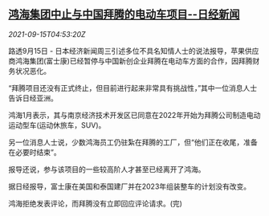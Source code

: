 <!--1631682062000-->
[鸿海集团中止与中国拜腾的电动车项目--日经新闻](https://cn.reuters.com/article/foxconn-halts-ev-byton-report-0915-wedn-idCNKBS2GB0C1)
------

<div><i>2021-09-15T04:53:20Z</i></div><p>路透9月15日 - 日本经济新闻周三引述多位不具名知情人士的说法报导，苹果供应商鸿海集团(富士康)已经暂停与中国新创企业拜腾在电动车方面的合作，因拜腾财务状况恶化。</p><p>“拜腾项目还没有正式终止，但目前进行起来非常具有挑战性，”其中一位消息人士告诉日经亚洲。</p><p>鸿海1月表示，其与南京经济技术开发区已同意在2022年开始为拜腾公司制造电动运动型车(运动休旅车，SUV)。</p><p>另一位消息人士说，少数鸿海员工仍驻紮在拜腾的工厂，但“他们正在收尾，准备在必要时结束”。</p><p>报导还说，参与该项目的一些较高阶人才甚至已经离开了鸿海。</p><p>据日经报导，富士康在美国和泰国建厂并在2023年组装整车的计划没有改变。</p><p>鸿海拒绝发表评论，而拜腾没有立即回应评论请求。(完)</p>
